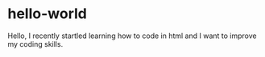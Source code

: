# hello-world

Hello, I recently startled learning how to code in html and I want to improve my coding skills.

